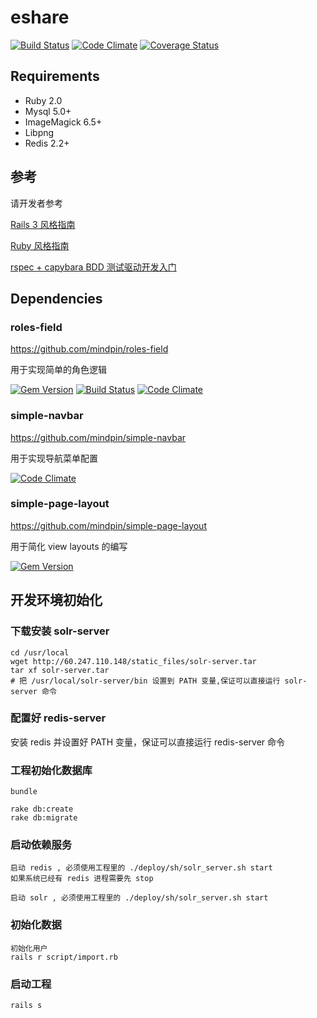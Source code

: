 # eshare

[![Build Status](https://travis-ci.org/mindpin/eshare.png?branch=master)](https://travis-ci.org/mindpin/eshare)
[![Code Climate](https://codeclimate.com/github/mindpin/eshare.png)](https://codeclimate.com/github/mindpin/eshare)
[![Coverage Status](https://coveralls.io/repos/mindpin/eshare/badge.png?branch=master)](https://coveralls.io/r/mindpin/eshare)

## Requirements
* Ruby 2.0
* Mysql 5.0+
* ImageMagick 6.5+
* Libpng
* Redis 2.2+

## 参考

请开发者参考

[Rails 3 风格指南](https://github.com/ruby-china/rails-style-guide/blob/master/README-zhCN.md)

[Ruby 风格指南](https://github.com/ruby-china/ruby-style-guide/blob/master/README-zhCN.md)

[rspec + capybara BDD 测试驱动开发入门](http://ruby-china.org/topics/7770)

## Dependencies
### roles-field
https://github.com/mindpin/roles-field

用于实现简单的角色逻辑

[![Gem Version](https://badge.fury.io/rb/roles-field.png)](http://badge.fury.io/rb/roles-field)
[![Build Status](https://travis-ci.org/mindpin/roles-field.png?branch=master)](https://travis-ci.org/mindpin/roles-field)
[![Code Climate](https://codeclimate.com/github/mindpin/roles-field.png)](https://codeclimate.com/github/mindpin/roles-field)

### simple-navbar

https://github.com/mindpin/simple-navbar

用于实现导航菜单配置

[![Code Climate](https://codeclimate.com/github/mindpin/simple-navbar.png)](https://codeclimate.com/github/mindpin/simple-navbar)

### simple-page-layout

https://github.com/mindpin/simple-page-layout

用于简化 view layouts 的编写

[![Gem Version](https://badge.fury.io/rb/simple-page-layout.png)](http://badge.fury.io/rb/simple-page-layout)


## 开发环境初始化

### 下载安装 solr-server
```
cd /usr/local
wget http://60.247.110.148/static_files/solr-server.tar
tar xf solr-server.tar
# 把 /usr/local/solr-server/bin 设置到 PATH 变量,保证可以直接运行 solr-server 命令
```

### 配置好 redis-server
安装 redis 并设置好 PATH 变量，保证可以直接运行 redis-server 命令


### 工程初始化数据库
```
bundle

rake db:create
rake db:migrate
```

### 启动依赖服务
```
启动 redis , 必须使用工程里的 ./deploy/sh/solr_server.sh start
如果系统已经有 redis 进程需要先 stop

启动 solr , 必须使用工程里的 ./deploy/sh/solr_server.sh start
```

### 初始化数据
```
初始化用户 
rails r script/import.rb
```

### 启动工程
```
rails s
```


